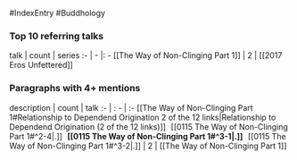 #IndexEntry #Buddhology

### Top 10 referring talks
talk | count | series
:- | - |: -
[[The Way of Non-Clinging Part 1]] | 2 | [[2017 Eros Unfettered]]

### Paragraphs with 4+ mentions
description | count | talk
:- | : - | :-
[[The Way of Non-Clinging Part 1#Relationship to Dependend Origination 2 of the 12 links\|Relationship to Dependend Origination (2 of the 12 links)]] &nbsp;&nbsp;[[0115 The Way of Non-Clinging Part 1#^2-4\|.]] &nbsp; **[[0115 The Way of Non-Clinging Part 1#^3-1\|.]]** &nbsp; [[0115 The Way of Non-Clinging Part 1#^3-2\|.]] | 2 | [[The Way of Non-Clinging Part 1]]

